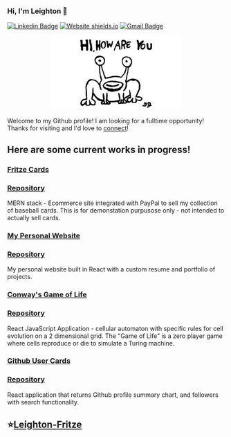 ### Hi, I'm Leighton 👋
[![Linkedin Badge](https://img.shields.io/badge/-Leighton-blue?style=flat&logo=Linkedin&logoColor=white&link=https://www.linkedin.com/in/leightonfritze/)](https://www.linkedin.com/in/leightonfritze/)
[![Website shields.io](https://img.shields.io/website-up-down-green-red/http/shields.io.svg)](https://leightonfritze.com/)
[![Gmail Badge](https://img.shields.io/badge/-Leighton-c14438?style=flat&logo=Gmail&logoColor=white&link=mailto:LLFritze@gmail.com)](mailto:LLFritze@gmail.com)
<div align="center">
  <img src="https://raw.githubusercontent.com/Lfritze/Lfritze/master/hi.jpg" alt="Album cover by Daniel Johnston" width="60%">
</div>

Welcome to my Github profile! I am looking for a fulltime opportunity! Thanks for visiting and I'd love to [connect](https://www.linkedin.com/in/leightonfritze/)!

## Here are some current works in progress!
### [Fritze Cards](https://fritze-cards.herokuapp.com/)
### [Repository](https://github.com/Lfritze/jayrow)
MERN stack - Ecommerce site integrated with PayPal to sell my collection of baseball cards. This is for demonstation purpusose only - not intended to actually sell cards.
### [My Personal Website](https://leightonfritze.com/)
### [Repository](https://github.com/Lfritze/Web-Project)
My personal website built in React with a custom resume and portfolio of projects.
### [Conway's Game of Life](https://cellular-automata-game-of-life.netlify.app/)
### [Repository](https://github.com/Lfritze/Game)
React JavaScript Application - cellular automaton with specific rules for cell evolution on a 2 dimensional grid. The "Game of Life" is a zero player game where cells reproduce or die to simulate a Turing machine.

### [Github User Cards](https://react-github-user-card-eta.now.sh/)
### [Repository](https://github.com/Lfritze/React-Github-User-Card)
React application that returns Github profile summary chart, and followers with search functionality. 

  
## **⭐️[Leighton-Fritze](https://github.com/Lfritze)**






